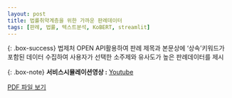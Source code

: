 ```yaml
---
layout: post
title: 법률취약계층을 위한 가까운 판례데이터
tags: [판례, 법률, 텍스트분석, KoBERT, streamlit]
---
```


{: .box-success}
법제처 OPEN API활용하여 판례 제목과 본문상에 ‘상속’키워드가 포함된 데이터 수집하여 
사용자가 선택한 소주제와 유사도가 높은 판례데이터를 제시

{: .box-note}
**서비스시뮬레이션영상 :** [Youtube](https://youtu.be/JthNdAvafgA)

[PDF 파일 보기](assets/after.pdf)